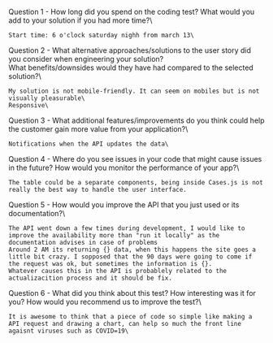 Question 1 - How long did you spend on the coding test? What would you add to your solution if you had more time?\
    
    Start time: 6 o'clock saturday nighh from march 13\
    
Question 2 - What alternative approaches/solutions to the user story did you consider when engineering your solution? \
             What benefits/downsides would they have had compared to the selected solution?\

    My solution is not mobile-friendly. It can seem on mobiles but is not visually pleasurable\
    Responsive\

Question 3 - What additional features/improvements do you think could help the customer gain more value from your application?\

    Notifications when the API updates the data\

Question 4 - Where do you see issues in your code that might cause issues in the future? How would you monitor the performance of your app?\

    The table could be a separate components, being inside Cases.js is not really the best way to handle the user interface.

Question 5 - How would you improve the API that you just used or its documentation?\

    The API went down a few times during development, I would like to improve the availability more than "run it locally" as the documentation advises in case of problems
    Around 2 AM its returning {} data, when this happens the site goes a little bit crazy. I sopposed that the 90 days were going to come if the request was ok, but sometimes the information is {}.
    Whatever causes this in the API is probablely related to the actualizacition process and it should be fix.


Question 6 - What did you think about this test? How interesting was it for you? How would you recommend us to improve the test?\

    It is awesome to think that a piece of code so simple like making a API request and drawing a chart, can help so much the front line agaisnt viruses such as COVID=19\